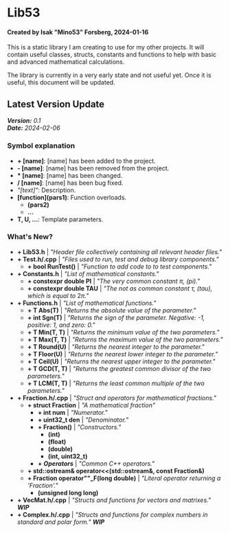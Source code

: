 # Lib53
#### Created by Isak "Mino53" Forsberg, 2024-01-16

This is a static library I am creating to use for my other projects. It will contain useful classes, structs, constants and functions to help with basic and advanced mathematical calculations.

The library is currently in a very early state and not useful yet. Once it is useful, this document will be updated.

## Latest Version Update

***Version:*** *0.1*  
***Date:*** *2024-02-06*

### Symbol explanation

- **+ \[name]**: \[name] has been added to the project.  
- **- \[name]**: \[name] has been removed from the project.  
- **\* \[name]**: \[name] has been changed.  
- **/ \[name]**: \[name] has been bug fixed.  
- *"\[text]"*: Description.  
- **\[function](pars1)**: Function overloads.  
	- **(pars2)**  
	- **...**  
- **T, U, ...**: Template parameters.

### What's New?

- **+ Lib53.h** | *"Header file collectively containing all relevant header files."*  
- **+ Test.h/.cpp** | *"Files used to run, test and debug library components."*  
	- **+ bool RunTest()** | *"Function to add code to to test components."*  
- **+ Constants.h** | *"List of mathematical constants."*  
	- **+ constexpr double PI** | *"The very common constant* $\pi$*, (pi)."*
	- **+ constexpr double TAU** | *"The not as common constant* $\tau$*, (tau), which is equal to* $2\pi$*."*
- **+ Functions.h** | *"List of mathematical functions."*  
	- **+ T Abs(T)** | *"Returns the absolute value of the parameter."*  
	- **+ int Sgn(T)** | *"Returns the sign of the parameter. Negative: -1, positive: 1, and zero: 0."*  
	- **+ T Min(T, T)** | *"Returns the minimum value of the two parameters."*  
	- **+ T Max(T, T)** | *"Returns the maximum value of the two parameters."*  
	- **+ T Round(U)** | *"Returns the nearest integer to the parameter."*  
	- **+ T Floor(U)** | *"Returns the nearest lower integer to the parameter."*  
	- **+ T Ceil(U)** | *"Returns the nearest upper integer to the parameter."*  
	- **+ T GCD(T, T)** | *"Returns the greatest common divisor of the two parameters."*  
	- **+ T LCM(T, T)** | *"Returns the least common multiple of the two parameters."*  
- **+ Fraction.h/.cpp** | *"Struct and operators for mathematical fractions."*  
	- **+ struct Fraction** | *"A mathematical fraction"*  
		- **+ int num** | *"Numerator."*  
		- **+ uint32_t den** | *"Denominator."*  
		- **+ Fraction()** | *"Constructors."*  
			- **(int)**  
			- **(float)**  
			- **(double)**  
			- **(int, uint32_t)**  
		- **+** ***Operators*** | *"Common C++ operators."*  
	- **+ std::ostream& operator<<(std::ostream&, const Fraction&)**  
	- **+ Fraction operator""_F(long double)** | *"Literal operator returning a 'Fraction'."*  
		- **(unsigned long long)**  
- **+ VecMat.h/.cpp** | *"Structs and functions for vectors and matrixes."* ***WIP***  
- **+ Complex.h/.cpp** | *"Structs and functions for complex numbers in standard and polar form."* ***WIP***
